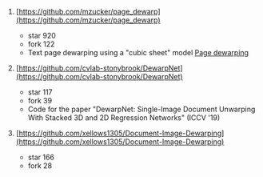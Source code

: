 



1. [https://github.com/mzucker/page_dewarp](https://github.com/mzucker/page_dewarp)
   - star 920
   - fork 122
   - Text page dewarping using a "cubic sheet" model [Page dewarping](https://mzucker.github.io/2016/08/15/page-dewarping.html)
2. [https://github.com/cvlab-stonybrook/DewarpNet](https://github.com/cvlab-stonybrook/DewarpNet)
   - star 117
   - fork 39
   - Code for the paper "DewarpNet: Single-Image Document Unwarping With Stacked 3D and 2D Regression Networks" (ICCV '19)

3. [https://github.com/xellows1305/Document-Image-Dewarping](https://github.com/xellows1305/Document-Image-Dewarping)
   - star 166
   - fork 28
